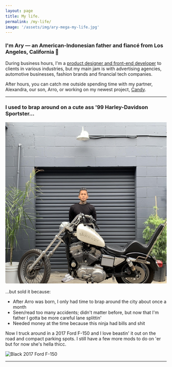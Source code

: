 ```yaml
---
layout: page
title: My life.
permalink: /my-life/
image: '/assets/img/ary-mega-my-life.jpg'
---
```


### I'm Ary &mdash; an American-Indonesian father and fianc&eacute; from Los Angeles, California 🤙

During business hours, I'm a [product designer and front-end developer][url-my-work] to clients in various industries, but my main jam is with advertising agencies, automotive businesses, fashion brands and financial tech companies.

After hours, you can catch me outside spending time with my partner, Alexandra, our son, Arro, or working on my newest project, [Candy](https://candymotor.co).

***

### I used to brap around on a cute ass '99 Harley-Davidson Sportster...

![1999 Harley-Davidson Sportster 883](/assets/img/ary-mega-harley-davidson-sportster.jpg)

...but sold it because:

* After Arro was born, I only had time to brap around the city about once a month
* Seen/read too many accidents; didn't matter before, but now that I'm father I gotta be more careful lane splittin'
* Needed money at the time because this ninja had bills and shit

Now I truck around in a 2017 Ford F-150 and I love beastin' it out on the road and compact parking spots. I still have a few more mods to do on 'er but for now she's hella thicc.

![Black 2017 Ford F-150](https://preview.redd.it/6pn8knxqq1541.jpg?width=960&crop=smart&auto=webp&s=7f5e35d821927f6dc5f3b793b23564a7389153eb)

***

[url-my-work]: /my-work